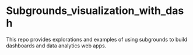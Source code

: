 # Subgrounds_visualization_with_dash
This repo provides explorations and examples of using subgrounds to build dashboards and data analytics web apps.
